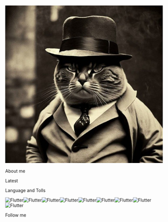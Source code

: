 [![Header](https://github.com/banedface/banedface/blob/main/assets/photo_2023-02-24_22-31-37.jpg)](https://t.me/beingf) 

About me 

Latest 

Language and Tolls

 ![Flutter](https://img.shields.io/badge/HTML-<>?style=social&logo=html5)![Flutter](https://img.shields.io/badge/CSS-<>?style=social&logo=CSS3)![Flutter](https://img.shields.io/badge/JAVASCRIPT-<>?style=social&logo=javascript)![Flutter](https://img.shields.io/badge/PythonDjango-<>?style=social&logo=Python)![Flutter](https://img.shields.io/badge/PHP-<>?style=social&logo=PHP)![Flutter](https://img.shields.io/badge/LARAVEL-<>?style=social&logo=laravel)![Flutter](https://img.shields.io/badge/Mysql-<>?style=social&logo=Mysql)![Flutter](https://img.shields.io/badge/NGINX-<>?style=social&logo=nginx)![Flutter](https://img.shields.io/badge/Figma-<>?style=social&logo=Figma)

Follow me

